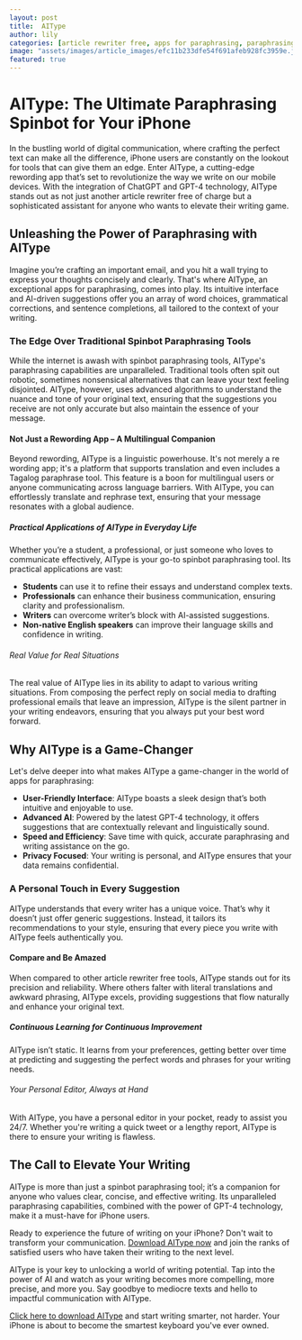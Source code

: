 ```yaml
---
layout: post
title:  AIType
author: lily
categories: [article rewriter free, apps for paraphrasing, paraphrasing spinbot, rewording app, re wording app, spinbot paraphrasing tool, tagalog paraphrase tool]
image: "assets/images/article_images/efc11b233dfe54f691afeb928fc3959e.jpg"
featured: true
---
```


# AIType: The Ultimate Paraphrasing Spinbot for Your iPhone

In the bustling world of digital communication, where crafting the perfect text can make all the difference, iPhone users are constantly on the lookout for tools that can give them an edge. Enter AIType, a cutting-edge rewording app that’s set to revolutionize the way we write on our mobile devices. With the integration of ChatGPT and GPT-4 technology, AIType stands out as not just another article rewriter free of charge but a sophisticated assistant for anyone who wants to elevate their writing game.

## Unleashing the Power of Paraphrasing with AIType

Imagine you’re crafting an important email, and you hit a wall trying to express your thoughts concisely and clearly. That's where AIType, an exceptional apps for paraphrasing, comes into play. Its intuitive interface and AI-driven suggestions offer you an array of word choices, grammatical corrections, and sentence completions, all tailored to the context of your writing.

### The Edge Over Traditional Spinbot Paraphrasing Tools

While the internet is awash with spinbot paraphrasing tools, AIType's paraphrasing capabilities are unparalleled. Traditional tools often spit out robotic, sometimes nonsensical alternatives that can leave your text feeling disjointed. AIType, however, uses advanced algorithms to understand the nuance and tone of your original text, ensuring that the suggestions you receive are not only accurate but also maintain the essence of your message.

#### Not Just a Rewording App – A Multilingual Companion

Beyond rewording, AIType is a linguistic powerhouse. It's not merely a re wording app; it's a platform that supports translation and even includes a Tagalog paraphrase tool. This feature is a boon for multilingual users or anyone communicating across language barriers. With AIType, you can effortlessly translate and rephrase text, ensuring that your message resonates with a global audience.

##### Practical Applications of AIType in Everyday Life

Whether you’re a student, a professional, or just someone who loves to communicate effectively, AIType is your go-to spinbot paraphrasing tool. Its practical applications are vast:

- **Students** can use it to refine their essays and understand complex texts.
- **Professionals** can enhance their business communication, ensuring clarity and professionalism.
- **Writers** can overcome writer’s block with AI-assisted suggestions.
- **Non-native English speakers** can improve their language skills and confidence in writing.

###### Real Value for Real Situations

The real value of AIType lies in its ability to adapt to various writing situations. From composing the perfect reply on social media to drafting professional emails that leave an impression, AIType is the silent partner in your writing endeavors, ensuring that you always put your best word forward.

## Why AIType is a Game-Changer

Let's delve deeper into what makes AIType a game-changer in the world of apps for paraphrasing:

- **User-Friendly Interface**: AIType boasts a sleek design that’s both intuitive and enjoyable to use.
- **Advanced AI**: Powered by the latest GPT-4 technology, it offers suggestions that are contextually relevant and linguistically sound.
- **Speed and Efficiency**: Save time with quick, accurate paraphrasing and writing assistance on the go.
- **Privacy Focused**: Your writing is personal, and AIType ensures that your data remains confidential.

### A Personal Touch in Every Suggestion

AIType understands that every writer has a unique voice. That’s why it doesn’t just offer generic suggestions. Instead, it tailors its recommendations to your style, ensuring that every piece you write with AIType feels authentically you.

#### Compare and Be Amazed

When compared to other article rewriter free tools, AIType stands out for its precision and reliability. Where others falter with literal translations and awkward phrasing, AIType excels, providing suggestions that flow naturally and enhance your original text.

##### Continuous Learning for Continuous Improvement

AIType isn’t static. It learns from your preferences, getting better over time at predicting and suggesting the perfect words and phrases for your writing needs.

###### Your Personal Editor, Always at Hand

With AIType, you have a personal editor in your pocket, ready to assist you 24/7. Whether you're writing a quick tweet or a lengthy report, AIType is there to ensure your writing is flawless.

## The Call to Elevate Your Writing

AIType is more than just a spinbot paraphrasing tool; it’s a companion for anyone who values clear, concise, and effective writing. Its unparalleled paraphrasing capabilities, combined with the power of GPT-4 technology, make it a must-have for iPhone users.

Ready to experience the future of writing on your iPhone? Don't wait to transform your communication. [Download AIType now](https://apps.apple.com/us/app/aitype-grammar-check-keyboard/id6469163944) and join the ranks of satisfied users who have taken their writing to the next level.

AIType is your key to unlocking a world of writing potential. Tap into the power of AI and watch as your writing becomes more compelling, more precise, and more you. Say goodbye to mediocre texts and hello to impactful communication with AIType.

[Click here to download AIType](https://apps.apple.com/us/app/aitype-grammar-check-keyboard/id6469163944) and start writing smarter, not harder. Your iPhone is about to become the smartest keyboard you've ever owned.